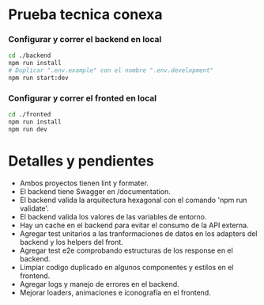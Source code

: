 # Prueba tecnica conexa

### Configurar y correr el backend en local

```bash
cd ./backend
npm run install
# Duplicar ".env.example" con el nombre ".env.development"
npm run start:dev
```

### Configurar y correr el fronted en local

```bash
cd ./fronted
npm run install
npm run dev
```

# Detalles y pendientes

- Ambos proyectos tienen lint y formater.
- El backend tiene Swagger en /documentation.
- El backend valida la arquitectura hexagonal con el comando 'npm run validate'.
- El backend valida los valores de las variables de entorno.
- Hay un cache en el backend para evitar el consumo de la API externa.
- Agregar test unitarios a las tranformaciones de datos en los adapters del backend y los helpers del front.
- Agregar test e2e comprobando estructuras de los response en el backend.
- Limpiar codigo duplicado en algunos componentes y estilos en el frontend.
- Agregar logs y manejo de errores en el backend.
- Mejorar loaders, animaciones e iconografía en el frontend.
